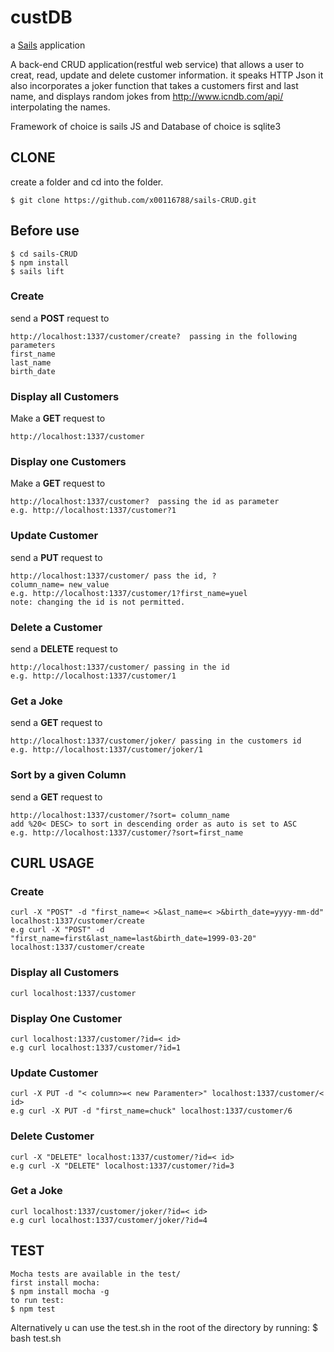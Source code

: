 # custDB

a [Sails](http://sailsjs.org) application

A back-end CRUD application(restful web service) that allows a user to creat, read, update and delete customer information. it speaks HTTP Json
it also incorporates a joker function that takes a customers first and last name, and displays random jokes from http://www.icndb.com/api/ interpolating the names.

Framework of choice is sails JS and Database of choice is sqlite3

## CLONE
create a folder and cd into the folder.

    $ git clone https://github.com/x00116788/sails-CRUD.git

## Before use
    $ cd sails-CRUD
    $ npm install
    $ sails lift

### Create
send a **POST** request to

    http://localhost:1337/customer/create?  passing in the following parameters
    first_name
    last_name
    birth_date

### Display all Customers
Make a **GET** request to

    http://localhost:1337/customer

### Display one Customers
Make a **GET** request to  

    http://localhost:1337/customer?  passing the id as parameter
    e.g. http://localhost:1337/customer?1

### Update Customer
send a **PUT** request to

    http://localhost:1337/customer/ pass the id, ?
    column_name= new_value
    e.g. http://localhost:1337/customer/1?first_name=yuel
    note: changing the id is not permitted.

### Delete a Customer
send a **DELETE** request to

    http://localhost:1337/customer/ passing in the id
    e.g. http://localhost:1337/customer/1

### Get a Joke
send a **GET** request to

    http://localhost:1337/customer/joker/ passing in the customers id
    e.g. http://localhost:1337/customer/joker/1

### Sort by a given Column
send a **GET** request to

    http://localhost:1337/customer/?sort= column_name
    add %20< DESC> to sort in descending order as auto is set to ASC
    e.g. http://localhost:1337/customer/?sort=first_name

## CURL USAGE

### Create
    curl -X "POST" -d "first_name=< >&last_name=< >&birth_date=yyyy-mm-dd" localhost:1337/customer/create
    e.g curl -X "POST" -d "first_name=first&last_name=last&birth_date=1999-03-20" localhost:1337/customer/create

### Display all Customers
    curl localhost:1337/customer

### Display One Customer
    curl localhost:1337/customer/?id=< id>
    e.g curl localhost:1337/customer/?id=1

### Update Customer
    curl -X PUT -d "< column>=< new Paramenter>" localhost:1337/customer/< id>
    e.g curl -X PUT -d "first_name=chuck" localhost:1337/customer/6

### Delete Customer
    curl -X "DELETE" localhost:1337/customer/?id=< id>
    e.g curl -X "DELETE" localhost:1337/customer/?id=3

### Get a Joke
    curl localhost:1337/customer/joker/?id=< id>
    e.g curl localhost:1337/customer/joker/?id=4


## TEST

    Mocha tests are available in the test/
    first install mocha:
    $ npm install mocha -g
    to run test:  
    $ npm test

Alternatively u can use the test.sh in the root of the directory by running:
    $ bash test.sh
